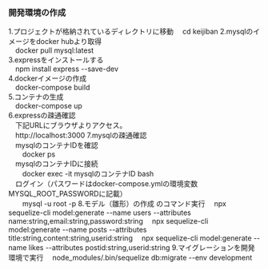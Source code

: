 ### 開発環境の作成
1.プロジェクトが格納されているディレクトリに移動 
&emsp;cd keijiban
2.mysqlのイメージをdocker hubより取得  
&emsp;docker pull mysql:latest  
3.expressをインストールする  
&emsp;npm install express --save-dev  
4.dockerイメージの作成  
&emsp;docker-compose build  
5.コンテナの生成  
&emsp;docker-compose up  
6.expressの疎通確認  
&emsp;下記URLにブラウザよりアクセス。  
&emsp;http://localhost:3000
7.mysqlの疎通確認  
&emsp;mysqlのコンテナIDを確認  
&emsp;&emsp;docker ps  
&emsp;mysqlのコンテナIDに接続  
&emsp;&emsp;docker exec -it mysqlのコンテナID bash  
&emsp;ログイン（パスワードはdocker-compose.ymlの環境変数MYSQL_ROOT_PASSWORDに記載）  
&emsp;&emsp;mysql -u root -p
8.モデル（雛形）の作成 のコマンド実行
&emsp;npx sequelize-cli model:generate --name users --attributes name:string,email:string,password:string
&emsp;npx sequelize-cli model:generate --name posts --attributes title:string,content:string,userid:string
&emsp;npx sequelize-cli model:generate --name likes --attributes postid:string,userid:string
9.マイグレーションを開発環境で実行
&emsp;node_modules/.bin/sequelize db:migrate --env development